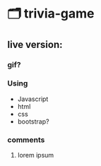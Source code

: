 # :card_index_dividers: trivia-game

## live version:

### gif?

### Using 
- Javascript
- html
- css
- bootstrap?

### comments
1. lorem ipsum


